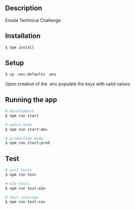 ## Description

Enoda Technical Challenge

## Installation

```bash
$ npm install
```

## Setup

```bash
$ cp .env.defaults .env
```

Upon creation of the .env populate the keys with valid values

## Running the app

```bash
# development
$ npm run start

# watch mode
$ npm run start:dev

# production mode
$ npm run start:prod
```

## Test

```bash
# unit tests
$ npm run test

# e2e tests
$ npm run test:e2e

# test coverage
$ npm run test:cov
```
